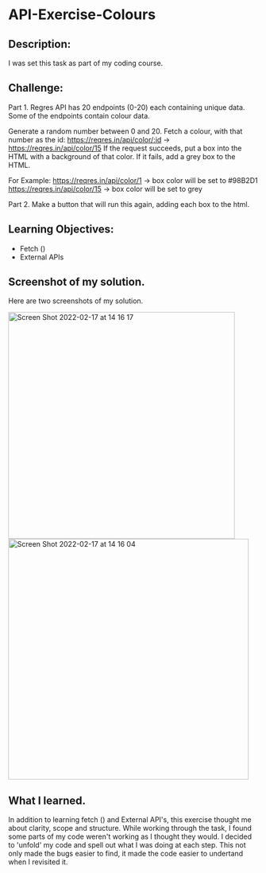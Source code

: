 # API-Exercise-Colours
## Description:

I was set this task as part of my coding course.

## Challenge:

Part 1. 
Regres API has 20 endpoints (0-20) each containing unique data. Some of the endpoints contain colour data. 

Generate a random number between 0 and 20. Fetch a colour, with that number as the id: https://reqres.in/api/color/:id -> https://reqres.in/api/color/15
If the request succeeds, put a box into the HTML with a background of that color. If it fails, add a grey box to the HTML.

For Example: 
https://reqres.in/api/color/1 -> box color will be set to #98B2D1
https://reqres.in/api/color/15 -> box color will be set to grey

Part 2. 
Make a button that will run this again, adding each box to the html.

## Learning Objectives:
- Fetch () 
- External APIs

## Screenshot of my solution. 

Here are two screenshots of my solution. 

<img width="456" alt="Screen Shot 2022-02-17 at 14 16 17" src="https://user-images.githubusercontent.com/85199675/154500269-b869b262-d435-4863-98ad-8104b735814c.png">
<img width="484" alt="Screen Shot 2022-02-17 at 14 16 04" src="https://user-images.githubusercontent.com/85199675/154500320-1e49c699-e6bd-4a15-998d-494e392fa3ba.png">

## What I learned. 
In addition to learning fetch () and External API's, this exercise thought me about clarity, scope and structure. While working through the task, I found some parts of my code weren't working as I thought they would. I decided to 'unfold' my code and spell out what I was doing at each step. This not only made the bugs easier to find, it made the code easier to undertand when I revisited it.
